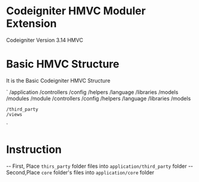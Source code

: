 # Codeigniter HMVC Moduler Extension
Codeigniter  Version 3.14 HMVC

# Basic HMVC Structure

It is the Basic Codeigniter HMVC Structure

`
/application
	/controllers
   	/config
   	/helpers
   	/language
   	/libraries
   	/models
	/modules
		/module
	       	/controllers
	       	/config
	       	/helpers
	       	/language
	       	/libraries
	       	/models

   	/third_party
   	/views
`

# Instruction

--	First, Place `thirs_party` folder files into `application/third_party`  folder
--	Second,Place `core` folder's files into `application/core` folder




